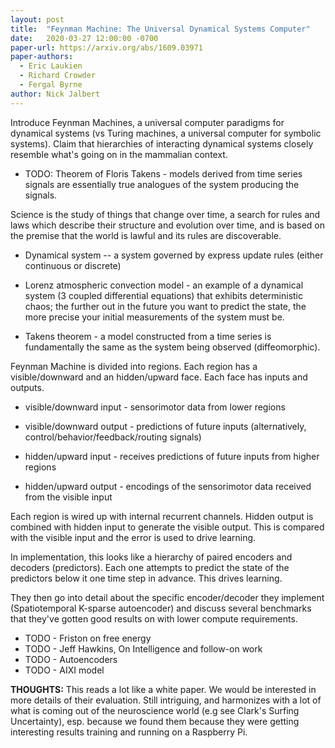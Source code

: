 ```yaml
---
layout: post
title:  "Feynman Machine: The Universal Dynamical Systems Computer"
date:   2020-03-27 12:00:00 -0700
paper-url: https://arxiv.org/abs/1609.03971
paper-authors:
  - Eric Laukien
  - Richard Crowder
  - Fergal Byrne
author: Nick Jalbert
---
```


Introduce Feynman Machines, a universal computer paradigms for
dynamical systems (vs Turing machines, a universal computer for
symbolic systems).  Claim that hierarchies of interacting dynamical
systems closely resemble what's going on in the mammalian context.

* TODO: Theorem of Floris Takens - models derived from time series
  signals are essentially true analogues of the system producing the
  signals.

Science is the study of things that change over time, a search for
rules and laws which describe their structure and evolution over
time, and is based on the premise that the world is lawful and its
rules are discoverable.

* Dynamical system -- a system governed by express update rules
  (either continuous or discrete)

* Lorenz atmospheric convection model - an example of a dynamical
  system (3 coupled differential equations) that exhibits
  deterministic chaos; the further out in the future you want to
  predict the state, the more precise your initial measurements of
  the system must be.

* Takens theorem - a model constructed from a time series is
  fundamentally the same as the system being observed
  (diffeomorphic).

Feynman Machine is divided into regions.  Each region has a
visible/downward and an hidden/upward face.  Each face has inputs and
outputs.

* visible/downward input - sensorimotor data from lower regions

* visible/downward output - predictions of future inputs
  (alternatively, control/behavior/feedback/routing signals)

* hidden/upward input - receives predictions of future inputs from
  higher regions

* hidden/upward output - encodings of the sensorimotor data received
  from the visible input

Each region is wired up with internal recurrent channels.  Hidden
output is combined with hidden input to generate the visible output.
This is compared with the visible input and the error is used to
drive learning.

In implementation, this looks like a hierarchy of paired encoders and
decoders (predictors).  Each one attempts to predict the state of the
predictors below it one time step in advance.  This drives learning.

They then go into detail about the specific encoder/decoder they
implement (Spatiotemporal K-sparse autoencoder) and discuss several
benchmarks that they've gotten good results on with lower compute
requirements.

* TODO - Friston on free energy
* TODO - Jeff Hawkins, On Intelligence and follow-on work
* TODO - Autoencoders
* TODO - AIXI model

**THOUGHTS:** This reads a lot like a white paper.  We would be
interested in more details of their evaluation. Still intriguing, and
harmonizes with a lot of what is coming out of the neuroscience world
(e.g see Clark's Surfing Uncertainty), esp. because we found them
because they were getting interesting results training and running on
a Raspberry Pi.

